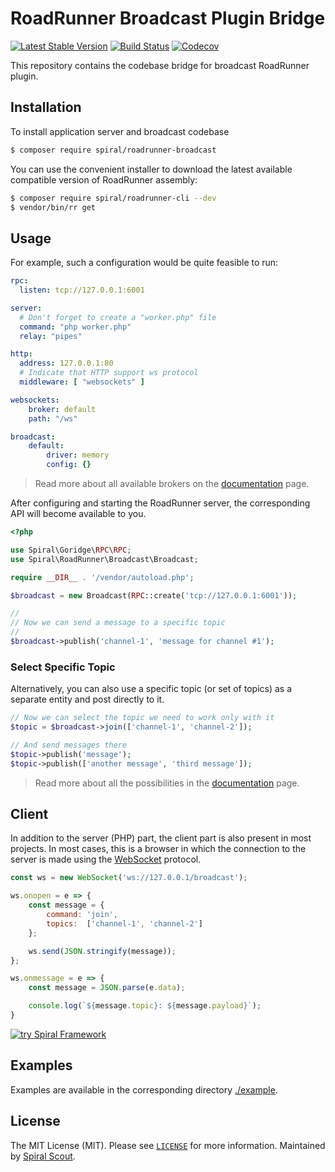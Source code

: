 # RoadRunner Broadcast Plugin Bridge

[![Latest Stable Version](https://poser.pugx.org/spiral/roadrunner-broadcast/version)](https://packagist.org/packages/spiral/roadrunner-broadcast)
[![Build Status](https://github.com/spiral/roadrunner-broadcast/workflows/build/badge.svg)](https://github.com/spiral/roadrunner-broadcast/actions)
[![Codecov](https://codecov.io/gh/spiral/roadrunner-broadcast/branch/master/graph/badge.svg)](https://codecov.io/gh/spiral/roadrunner-broadcast/)

This repository contains the codebase bridge for broadcast RoadRunner plugin.

## Installation

To install application server and broadcast codebase

```bash
$ composer require spiral/roadrunner-broadcast
```

You can use the convenient installer to download the latest available compatible
version of RoadRunner assembly:

```bash
$ composer require spiral/roadrunner-cli --dev
$ vendor/bin/rr get
```

## Usage

For example, such a configuration would be quite feasible to run:

```yaml
rpc:
  listen: tcp://127.0.0.1:6001

server:
  # Don't forget to create a "worker.php" file
  command: "php worker.php" 
  relay: "pipes"

http:
  address: 127.0.0.1:80
  # Indicate that HTTP support ws protocol
  middleware: [ "websockets" ]

websockets:
    broker: default
    path: "/ws"

broadcast:
    default:
        driver: memory
        config: {}
```

> Read more about all available brokers on the
> [documentation](https://roadrunner.dev/docs) page.

After configuring and starting the RoadRunner server, the corresponding API
will become available to you.

```php
<?php

use Spiral\Goridge\RPC\RPC;
use Spiral\RoadRunner\Broadcast\Broadcast;

require __DIR__ . '/vendor/autoload.php';

$broadcast = new Broadcast(RPC::create('tcp://127.0.0.1:6001'));

//
// Now we can send a message to a specific topic
//
$broadcast->publish('channel-1', 'message for channel #1');
```

### Select Specific Topic

Alternatively, you can also use a specific topic (or set of topics) as a 
separate entity and post directly to it.

```php
// Now we can select the topic we need to work only with it
$topic = $broadcast->join(['channel-1', 'channel-2']);

// And send messages there
$topic->publish('message');
$topic->publish(['another message', 'third message']);
```

> Read more about all the possibilities in the
> [documentation](https://roadrunner.dev/docs) page.

## Client

In addition to the server (PHP) part, the client part is also present in most
projects. In most cases, this is a browser in which the connection to the server
is made using the [WebSocket](https://en.wikipedia.org/wiki/WebSocket) protocol.

```js
const ws = new WebSocket('ws://127.0.0.1/broadcast');

ws.onopen = e => {
    const message = {
        command: 'join',
        topics:  ['channel-1', 'channel-2']
    };

    ws.send(JSON.stringify(message));
};

ws.onmessage = e => {
    const message = JSON.parse(e.data);

    console.log(`${message.topic}: ${message.payload}`);
}
```

<a href="https://spiral.dev/">
<img src="https://user-images.githubusercontent.com/773481/220979012-e67b74b5-3db1-41b7-bdb0-8a042587dedc.jpg" alt="try Spiral Framework" />
</a>

## Examples

Examples are available in the corresponding directory [./example](./example).

## License

The MIT License (MIT). Please see [`LICENSE`](./LICENSE) for more information. 
Maintained by [Spiral Scout](https://spiralscout.com).

